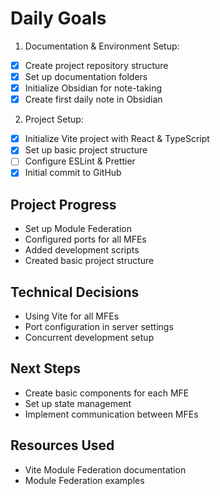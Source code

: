 # Daily Goals

1. Documentation & Environment Setup:

- [x] Create project repository structure
- [x] Set up documentation folders
- [x] Initialize Obsidian for note-taking
- [x] Create first daily note in Obsidian

2. Project Setup:

- [x] Initialize Vite project with React & TypeScript
- [x] Set up basic project structure
- [ ] Configure ESLint & Prettier
- [x] Initial commit to GitHub

## Project Progress
- Set up Module Federation
- Configured ports for all MFEs
- Added development scripts
- Created basic project structure

## Technical Decisions
- Using Vite for all MFEs
- Port configuration in server settings
- Concurrent development setup

## Next Steps
- Create basic components for each MFE
- Set up state management
- Implement communication between MFEs

## Resources Used
- Vite Module Federation documentation
- Module Federation examples